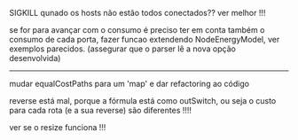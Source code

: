 SIGKILL qunado os hosts não estão todos conectados?? ver melhor !!!

se for para avançar com o consumo é preciso ter em conta também o consumo de cada porta, fazer funcao extendendo NodeEnergyModel, ver exemplos parecidos. (assegurar que o parser lê a nova opção desenvolvida)

-----------------------

mudar equalCostPaths para um 'map' e dar refactoring ao código 

reverse está mal, porque a fórmula está como outSwitch, ou seja o custo para cada rota (e a sua reverse) são diferentes !!!!

ver se o resize funciona !!!
